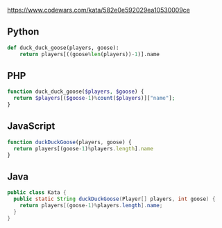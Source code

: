 https://www.codewars.com/kata/582e0e592029ea10530009ce

## Python
```python
def duck_duck_goose(players, goose):
    return players[((goose%len(players))-1)].name
```

## PHP
```php
function duck_duck_goose($players, $goose) {
  return $players[($goose-1)%count($players)]["name"];
}
```

## JavaScript
```js
function duckDuckGoose(players, goose) {
  return players[(goose-1)%players.length].name
}
```

## Java
```java
public class Kata {
  public static String duckDuckGoose(Player[] players, int goose) {
    return players[(goose-1)%players.length].name;
  }
}
```